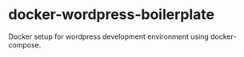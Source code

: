 # docker-wordpress-boilerplate
Docker setup for wordpress development environment using docker-compose.
